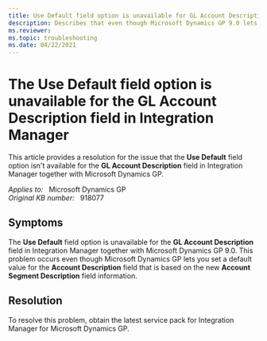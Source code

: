 ```yaml
---
title: Use Default field option is unavailable for GL Account Description
description: Describes that even though Microsoft Dynamics GP 9.0 lets you set a default value for the GL Account Description field, the Use Default field option is unavailable in Integration Manager. A service pack is now available to resolve this problem.
ms.reviewer: 
ms.topic: troubleshooting
ms.date: 04/22/2021
---
```

# The Use Default field option is unavailable for the GL Account Description field in Integration Manager

This article provides a resolution for the issue that the **Use Default** field option isn't available for the **GL Account Description** field in Integration Manager together with Microsoft Dynamics GP.

_Applies to:_ &nbsp; Microsoft Dynamics GP  
_Original KB number:_ &nbsp; 918077

## Symptoms

The **Use Default** field option is unavailable for the **GL Account Description** field in Integration Manager together with Microsoft Dynamics GP 9.0. This problem occurs even though Microsoft Dynamics GP lets you set a default value for the **Account Description** field that is based on the new **Account Segment Description** field information.

## Resolution

To resolve this problem, obtain the latest service pack for Integration Manager for Microsoft Dynamics GP.
